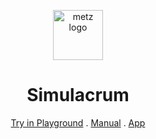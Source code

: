 <p align="center">
	<img alt="metz logo" src="https://cdn.statically.io/img/raw.githubusercontent.com/metz-sh/docs/main/logo/logo.png" width="80" />
</p>

<h1 align="center">Simulacrum</h1>

<p align="center">
	<a href="https://try.metz.sh">Try in Playground</a>
	.
	<a href="https://docs.metz.sh">Manual</a>
	.
	<a href="https://app.metz.sh">App</a>
</p>

<br/>
